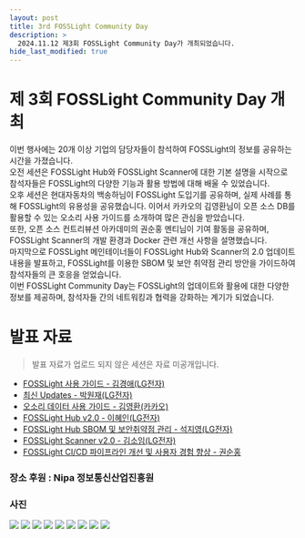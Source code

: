 ```yaml
---
layout: post
title: 3rd FOSSLight Community Day
description: >
  2024.11.12 제3회 FOSSLight Community Day가 개최되었습니다. 
hide_last_modified: true
---
```


# 제 3회 FOSSLight Community Day 개최    
이번 행사에는 20개 이상 기업의 담당자들이 참석하여 FOSSLight의 정보를 공유하는 시간을 가졌습니다.<br>
오전 세션은 FOSSLight Hub와 FOSSLight Scanner에 대한 기본 설명을 시작으로 참석자들은  FOSSLight의 다양한 기능과 활용 방법에 대해 배울 수 있었습니다.<br>
오후 세션은 현대자동차의 백송하님이 FOSSLight 도입기를 공유하며, 실제 사례를 통해 FOSSLight의 유용성을 공유했습니다. 이어서 카카오의 김영환님이 오픈 소스 DB를 활용할 수 있는 오소리 사용 가이드를 소개하여 많은 관심을 받았습니다.<br>
또한, 오픈 소스 컨트리뷰션 아카데미의 권순홍 멘티님이 기여 활동을 공유하며, FOSSLight Scanner의 개발 환경과 Docker 관련 개선 사항을 설명했습니다. <br> 마지막으로 FOSSLight 메인테이너들이 FOSSLight Hub와 Scanner의 2.0 업데이트 내용을 발표하고, FOSSLight를 이용한 SBOM 및 보안 취약점 관리 방안을 가이드하여 참석자들의 큰 호응을 얻었습니다.<br>
이번 FOSSLight Community Day는 FOSSLight의 업데이트와 활용에 대한 다양한 정보를 제공하며, 참석자들 간의 네트워킹과 협력을 강화하는 계기가 되었습니다.

       
# 발표 자료
> 발표 자료가 업로드 되지 않은 세션은 자료 미공개입니다. 
       
- [FOSSLight 사용 가이드 - 김경애(LG전자)](../../assets/files/241112/241112_FOSSLight_guide.pdf)
- [최신 Updates - 박원재(LG전자)](../../assets/files/241112/FL_Comm_2024_News.pdf)
- [오소리 데이터 사용 가이드 - 김영환(카카오)](../../assets/files/241112/OSORI_Kakao_Sean.pdf)
- [FOSSLight Hub v2.0 - 이혜인(LG전자)](../../assets/files/241112/FL_Hub_2.0.pdf)
- [FOSSLight Hub SBOM 및 보안취약점 관리 - 석지영(LG전자)](../../assets/files/241112/vulnerability_jy.pdf)
- [FOSSLight Scanner v2.0 - 김소임(LG전자)](../../assets/files/241112/241112_FOSSLight_Update_2.0.pdf)
- [FOSSLight CI/CD 파이프라인 개선 및 사용자 경험 향상 - 권순홍](../../assets/files/241112/KSH_final_ppt.pdf)
       

### 장소 후원 : Nipa 정보통신산업진흥원    

### 사진
 ![](../../assets/img/news/241112/k2_full0.JPG)
 ![](../../assets/img/news/241112/DSC_2061_chs.JPG)
 ![](../../assets/img/news/241112/DSC_2071_pwj.JPG)
 ![](../../assets/img/news/241112/DSC_2083_BaekSongHa.JPG)
 ![](../../assets/img/news/241112/DSC_2092_Sean.JPG)
 ![](../../assets/img/news/241112/DSC_2130_sh.JPG)
 ![](../../assets/img/news/241112/DSC_2098_hi.JPG)
 ![](../../assets/img/news/241112/DSC_2105_ddjy.JPG)
 ![](../../assets/img/news/241112/DSC_2123_si.JPG)

